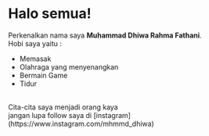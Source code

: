 # Halo semua! 

Perkenalkan nama saya **Muhammad Dhiwa Rahma Fathani**.<br>
Hobi saya yaitu : 
* Memasak
* Olahraga yang menyenangkan
* Bermain Game
* Tidur
<br>
Cita-cita saya menjadi orang kaya<br>
jangan lupa follow saya di [instagram](https://www.instagram.com/mhmmd_dhiwa)
